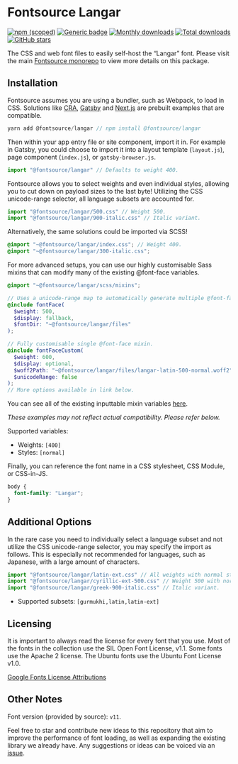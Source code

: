 # Fontsource Langar

[![npm (scoped)](https://img.shields.io/npm/v/@fontsource/langar?color=brightgreen)](https://www.npmjs.com/package/@fontsource/langar) [![Generic badge](https://img.shields.io/badge/fontsource-passing-brightgreen)](https://github.com/fontsource/fontsource) [![Monthly downloads](https://badgen.net/npm/dm/@fontsource/langar)](https://github.com/fontsource/fontsource) [![Total downloads](https://badgen.net/npm/dt/@fontsource/langar)](https://github.com/fontsource/fontsource) [![GitHub stars](https://img.shields.io/github/stars/fontsource/fontsource.svg?style=social&label=Star)](https://github.com/fontsource/fontsource/stargazers)

The CSS and web font files to easily self-host the “Langar” font. Please visit the main [Fontsource monorepo](https://github.com/fontsource/fontsource) to view more details on this package.

## Installation

Fontsource assumes you are using a bundler, such as Webpack, to load in CSS. Solutions like [CRA](https://create-react-app.dev/), [Gatsby](https://www.gatsbyjs.org/) and [Next.js](https://nextjs.org/) are prebuilt examples that are compatible.

```javascript
yarn add @fontsource/langar // npm install @fontsource/langar
```

Then within your app entry file or site component, import it in. For example in Gatsby, you could choose to import it into a layout template (`layout.js`), page component (`index.js`), or `gatsby-browser.js`.

```javascript
import "@fontsource/langar" // Defaults to weight 400.
```

Fontsource allows you to select weights and even individual styles, allowing you to cut down on payload sizes to the last byte! Utilizing the CSS unicode-range selector, all language subsets are accounted for.

```javascript
import "@fontsource/langar/500.css" // Weight 500.
import "@fontsource/langar/900-italic.css" // Italic variant.
```

Alternatively, the same solutions could be imported via SCSS!

```scss
@import "~@fontsource/langar/index.css"; // Weight 400.
@import "~@fontsource/langar/300-italic.css";
```

For more advanced setups, you can use our highly customisable Sass mixins that can modify many of the existing @font-face variables.

```scss
@import "~@fontsource/langar/scss/mixins";

// Uses a unicode-range map to automatically generate multiple @font-face rules.
@include fontFace(
  $weight: 500,
  $display: fallback,
  $fontDir: "~@fontsource/langar/files"
);

// Fully customisable single @font-face mixin.
@include fontFaceCustom(
  $weight: 600,
  $display: optional,
  $woff2Path: "~@fontsource/langar/files/langar-latin-500-normal.woff2",
  $unicodeRange: false
);
// More options available in link below.
```

You can see all of the existing inputtable mixin variables [here](https://github.com/fontsource/fontsource/tree/master/packages/langar/scss/mixins.scss).

_These examples may not reflect actual compatibility. Please refer below._

Supported variables:

- Weights: `[400]`
- Styles: `[normal]`

Finally, you can reference the font name in a CSS stylesheet, CSS Module, or CSS-in-JS.

```css
body {
  font-family: "Langar";
}
```

## Additional Options

In the rare case you need to individually select a language subset and not utilize the CSS unicode-range selector, you may specify the import as follows. This is especially not recommended for languages, such as Japanese, with a large amount of characters.

```javascript
import "@fontsource/langar/latin-ext.css" // All weights with normal style included.
import "@fontsource/langar/cyrillic-ext-500.css" // Weight 500 with normal style.
import "@fontsource/langar/greek-900-italic.css" // Italic variant.
```

- Supported subsets: `[gurmukhi,latin,latin-ext]`

## Licensing

It is important to always read the license for every font that you use.
Most of the fonts in the collection use the SIL Open Font License, v1.1. Some fonts use the Apache 2 license. The Ubuntu fonts use the Ubuntu Font License v1.0.

[Google Fonts License Attributions](https://fonts.google.com/attribution)

## Other Notes

Font version (provided by source): `v11`.

Feel free to star and contribute new ideas to this repository that aim to improve the performance of font loading, as well as expanding the existing library we already have. Any suggestions or ideas can be voiced via an [issue](https://github.com/fontsource/fontsource/issues).
